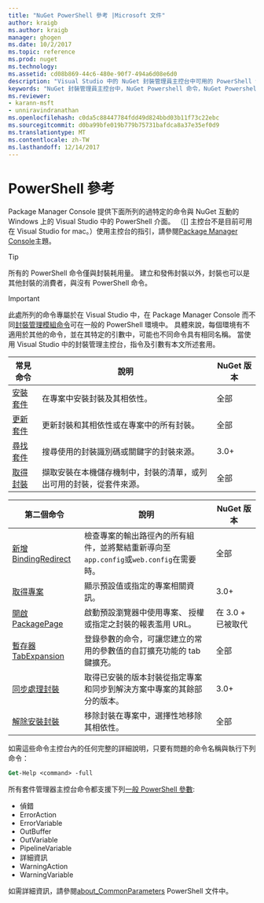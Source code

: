 ```yaml
---
title: "NuGet PowerShell 參考 |Microsoft 文件"
author: kraigb
ms.author: kraigb
manager: ghogen
ms.date: 10/2/2017
ms.topic: reference
ms.prod: nuget
ms.technology: 
ms.assetid: cd08b869-44c6-480e-90f7-494a6d08e6d0
description: "Visual Studio 中的 NuGet 封裝管理員主控台中可用的 PowerShell 命令的完整參考。"
keywords: "NuGet 封裝管理員主控台中，NuGet Powershell 命令，NuGet Powershell 參考"
ms.reviewer:
- karann-msft
- unniravindranathan
ms.openlocfilehash: c0da5c88447784fdd49d824bbd03b11f73c22ebc
ms.sourcegitcommit: d0ba99bfe019b779b75731bafdca8a37e35ef0d9
ms.translationtype: MT
ms.contentlocale: zh-TW
ms.lasthandoff: 12/14/2017
---
```

# <a name="powershell-reference"></a>PowerShell 參考

Package Manager Console 提供下面所列的過特定的命令與 NuGet 互動的 Windows 上的 Visual Studio 中的 PowerShell 介面。 （[] 主控台不是目前可用在 Visual Studio for mac。）使用主控台的指引，請參閱[Package Manager Console](../tools/package-manager-console.md)主題。

> [!Tip]
> 所有的 PowerShell 命令僅與封裝耗用量。 建立和發佈封裝以外，封裝也可以是其他封裝的消費者，與沒有 PowerShell 命令。

> [!Important]
> 此處所列的命令專屬於在 Visual Studio 中，在 Package Manager Console 而不同[封裝管理模組命令](https://msdn.microsoft.com/powershell/reference/6/packagemanagement/packagemanagement)可在一般的 PowerShell 環境中。 具體來說，每個環境有不適用於其他的命令，並在其特定的引數中，可能也不同命令具有相同名稱。 當使用 Visual Studio 中的封裝管理主控台，指令及引數有本文所述套用。

| 常見命令 | 說明 | NuGet 版本 |
| --- | --- | --- |
| [安裝套件](ps-ref-install-package.md) | 在專案中安裝封裝及其相依性。 | 全部 |
| [更新套件](ps-ref-update-package.md) | 更新封裝和其相依性或在專案中的所有封裝。 | 全部 |
| [尋找套件](ps-ref-find-package.md) | 搜尋使用的封裝識別碼或關鍵字的封裝來源。 | 3.0+ |
| [取得封裝](ps-ref-get-package.md) | 擷取安裝在本機儲存機制中，封裝的清單，或列出可用的封裝，從套件來源。 | 全部 |

| 第二個命令 | 說明 | NuGet 版本 |
| --- | --- | --- |
| [新增 BindingRedirect](ps-ref-add-bindingredirect.md) | 檢查專案的輸出路徑內的所有組件，並將繫結重新導向至`app.config`或`web.config`在需要時。 | 全部 |
| [取得專案](ps-ref-get-project.md) | 顯示預設值或指定的專案相關資訊。 | 3.0+ |
| [開啟 PackagePage](ps-ref-open-packagepage.md) | 啟動預設瀏覽器中使用專案、 授權或指定之封裝的報表濫用 URL。 | 在 3.0 + 已被取代 |
| [暫存器 TabExpansion](ps-ref-register-tabexpansion.md) | 登錄參數的命令，可讓您建立的常用的參數值的自訂擴充功能的 tab 鍵擴充。 | 全部 |
| [同步處理封裝](ps-ref-sync-package.md) | 取得已安裝的版本封裝從指定專案和同步到解決方案中專案的其餘部分的版本。 | 3.0+ |
| [解除安裝封裝](ps-ref-uninstall-package.md) | 移除封裝在專案中，選擇性地移除其相依性。 | 全部 |

如需這些命令主控台內的任何完整的詳細說明，只要有問題的命令名稱與執行下列命令：

```ps
Get-Help <command> -full
```

所有套件管理器主控台命令都支援下列[一般 PowerShell 參數](http://go.microsoft.com/fwlink/?LinkID=113216):

- 偵錯
- ErrorAction
- ErrorVariable
- OutBuffer
- OutVariable
- PipelineVariable
- 詳細資訊
- WarningAction
- WarningVariable

如需詳細資訊，請參閱[about_CommonParameters](http://go.microsoft.com/fwlink/?LinkID=113216) PowerShell 文件中。
